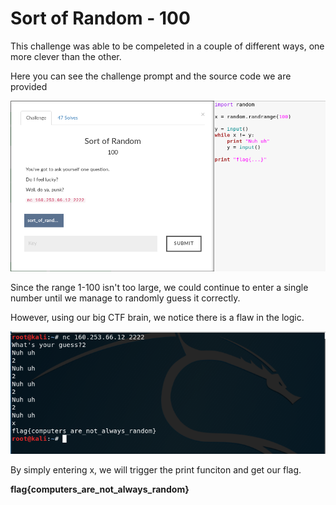 # Sort of Random - 100

This challenge was able to be compeleted in a couple of different ways, one more clever than the other.


Here you can see the challenge prompt and the source code we are provided


![alt text](https://github.com/Jhayes97/MCCC1-Walkthrough/blob/master/src/SoR1.PNG "Sort of Random")



Since the range 1-100 isn't too large, we could continue to enter a single number until we manage to randomly guess it correctly.

However, using our big CTF brain, we notice there is a flaw in the logic.

![alt text](https://github.com/Jhayes97/MCCC1-Walkthrough/blob/master/src/SoR2.PNG "Sort of Random")


By simply entering x, we will trigger the print funciton and get our flag.


**flag{computers_are_not_always_random}**
